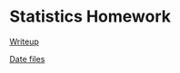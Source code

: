 # Statistics Homework

[Writeup](stats_homework_S2025.pdf)

[Date files](https://drive.google.com/drive/u/1/folders/19VfdITJfYHv5aXS6CMqIspjit9taBP0m)